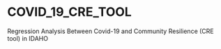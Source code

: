 # COVID_19_CRE_TOOL
Regression Analysis Between Covid-19 and Community Resilience (CRE tool) in IDAHO

